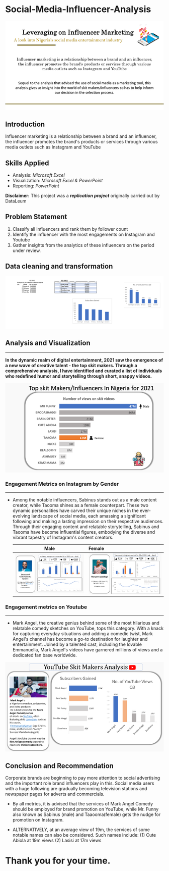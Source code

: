 # Social-Media-Influencer-Analysis
![](intro.png)

## Introduction 
Influencer marketing is a relationship between a brand and an influencer, the influencer promotes the brand's products or services through various media outlets such as Instagram and YouTube 

## Skills Applied
- Analysis: _Microsoft Excel_
-  Visualization: _Microsoft Excel & PowerPoint_
-  Reporting: _PowerPoint_

**Disclaimer:** This project was a **_replication project_** originally carried out by DataLeum

## Problem Statement 
1. Classify all influencers and rank them by follower count
2. Identify the influencer with the most engagements on Instagram and Youtube
3. Gather insights from the analytics of these influencers on the period under review.

## Data cleaning and transformation 

![](raw_data.png) 

## Analysis and Visualization 
---
 **In the dynamic realm of digital entertainment, 2021 saw the emergence of a new wave of creative talent - the top skit makers. Through a comprehensive analysis, I have identified and curated a list of individuals who redefined humor and storytelling through short, snappy videos.**
 
![](Picture5.png)

### Engagement Metrics on Instagram by Gender
----
- Among the notable influencers, Sabinus stands out as a male content creator, while Taooma shines as a female counterpart. These two dynamic personalities have carved their unique niches in the ever-evolving landscape of social media, each amassing a significant following and making a lasting impression on their respective audiences. Through their engaging content and relatable storytelling, Sabinus and Taooma have become influential figures, embodying the diverse and vibrant tapestry of Instagram's content creators.


  Male                         |               Female 
  :---------------------------:|:-------------------------
  ![](sabinus.png)             | ![](Taooma.png)

### Engagement metrics on Youtube 
---
- Mark Angel, the creative genius behind some of the most hilarious and relatable comedy sketches on YouTube, tops this category. With a knack for capturing everyday situations and adding a comedic twist, Mark Angel's channel has become a go-to destination for laughter and entertainment. Joined by a talented cast, including the lovable Emmanuella, Mark Angel's videos have garnered millions of views and a dedicated fan base worldwide.
  
![](youtube.png)

## Conclusion and Recommendation 
Corporate brands are beginning to pay more attention to social advertising and the important role brand influencers play in this. Social media users with a huge following are gradually becoming television stations and newspaper pages for adverts and commercials.

- By all metrics, it is advised that the services of Mark Angel Comedy should be employed for brand promotion on YouTube, while Mr. Funny also known as Sabinus (male) and Taaooma(female) gets the nudge for promotion on Instagram. 

- ALTERNATIVELY, at an average view of 19m, the services of some notable names can also be considered. Such names include:
(1) Cute Abiola at 19m views 
(2) Lasisi at 17m views


#  Thank you for your time.




